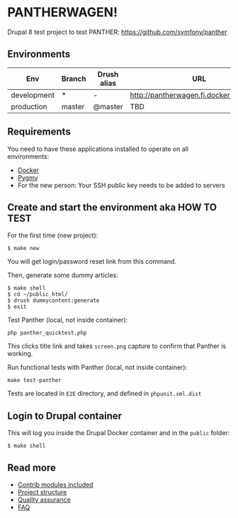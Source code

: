 # PANTHERWAGEN!

Drupal 8 test project to test PANTHER: https://github.com/symfony/panther

## Environments

Env | Branch | Drush alias | URL
--- | ------ | ----------- | ---
development | * | - | http://pantherwagen.fi.docker.amazee.io/
production | master | @master | TBD

## Requirements

You need to have these applications installed to operate on all environments:

- [Docker](https://github.com/druidfi/guidelines/blob/master/docs/docker.md)
- [Pygmy](https://github.com/druidfi/guidelines/blob/master/docs/pygmy.md)
- For the new person: Your SSH public key needs to be added to servers

## Create and start the environment aka HOW TO TEST

For the first time (new project):

```
$ make new
```
You will get login/password reset link from this command.

Then, generate some dummy articles:

```
$ make shell
$ cd ~/public_html/
$ drush dummycontent:generate
$ exit

```

Test Panther (local, not inside container):

```
php panther_quicktest.php
```

This clicks title link and takes `screen.png` capture to confirm that Panther is working.

Run functional tests with Panther (local, not inside container):

```
make test-panther
```

Tests are located in `E2E` directory, and defined in `phpunit.xml.dist`


## Login to Drupal container

This will log you inside the Drupal Docker container and in the `public` folder:

```
$ make shell
```

## Read more

- [Contrib modules included](https://github.com/druidfi/spell/blob/master/docs/contrib.md)
- [Project structure](https://github.com/druidfi/spell/blob/master/docs/structure.md)
- [Quality assurance](https://github.com/druidfi/spell/blob/master/docs/qa.md)
- [FAQ](https://github.com/druidfi/spell/blob/master/docs/faq.md)
